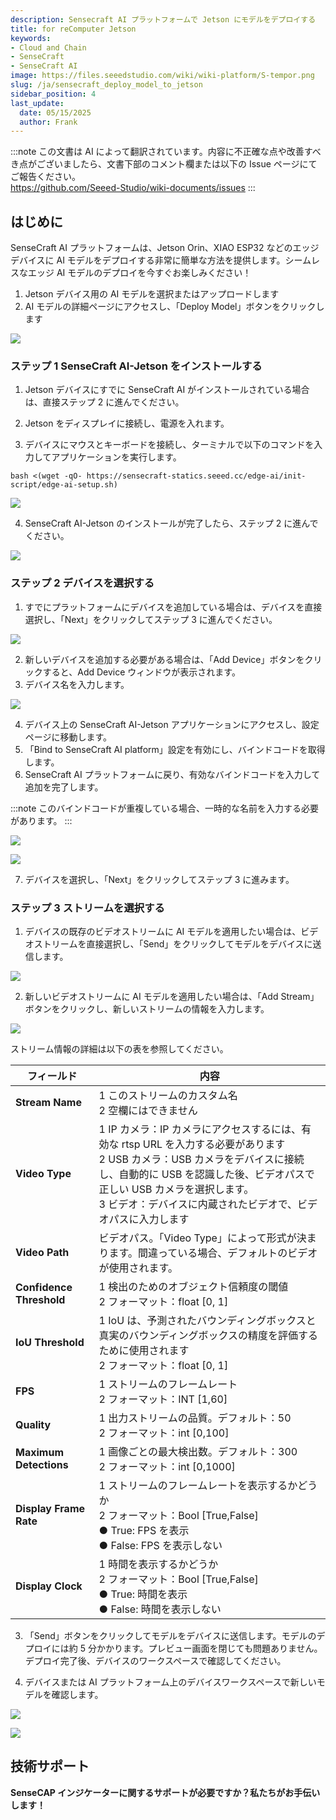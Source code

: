```yaml
---
description: Sensecraft AI プラットフォームで Jetson にモデルをデプロイする
title: for reComputer Jetson
keywords:
- Cloud and Chain
- SenseCraft
- SenseCraft AI
image: https://files.seeedstudio.com/wiki/wiki-platform/S-tempor.png        
slug: /ja/sensecraft_deploy_model_to_jetson
sidebar_position: 4
last_update:
  date: 05/15/2025
  author: Frank
---
```

:::note
この文書は AI によって翻訳されています。内容に不正確な点や改善すべき点がございましたら、文書下部のコメント欄または以下の Issue ページにてご報告ください。  
https://github.com/Seeed-Studio/wiki-documents/issues
:::

## はじめに

SenseCraft AI プラットフォームは、Jetson Orin、XIAO ESP32 などのエッジデバイスに AI モデルをデプロイする非常に簡単な方法を提供します。シームレスなエッジ AI モデルのデプロイを今すぐお楽しみください！<br />

1. Jetson デバイス用の AI モデルを選択またはアップロードします<br />
2. AI モデルの詳細ページにアクセスし、「Deploy Model」ボタンをクリックします<br />

![](https://files.seeedstudio.com/wiki/SenseCraft_AI/img/10.png)

### **ステップ 1 SenseCraft AI-Jetson をインストールする**

1. Jetson デバイスにすでに SenseCraft AI がインストールされている場合は、直接ステップ 2 に進んでください。

2. Jetson をディスプレイに接続し、電源を入れます。

3. デバイスにマウスとキーボードを接続し、ターミナルで以下のコマンドを入力してアプリケーションを実行します。

```
bash <(wget -qO- https://sensecraft-statics.seeed.cc/edge-ai/init-script/edge-ai-setup.sh)
```

![](https://files.seeedstudio.com/wiki/SenseCraft_AI/img/11.png)

4. SenseCraft AI-Jetson のインストールが完了したら、ステップ 2 に進んでください。<br />

![](https://files.seeedstudio.com/wiki/SenseCraft_AI/img/12.png)

### **ステップ 2 デバイスを選択する**
1. すでにプラットフォームにデバイスを追加している場合は、デバイスを直接選択し、「Next」をクリックしてステップ 3 に進んでください。<br />

![](https://files.seeedstudio.com/wiki/SenseCraft_AI/img/13.png)

2. 新しいデバイスを追加する必要がある場合は、「Add Device」ボタンをクリックすると、Add Device ウィンドウが表示されます。<br />
3. デバイス名を入力します。<br />

![](https://files.seeedstudio.com/wiki/SenseCraft_AI/img/14.png)

4. デバイス上の SenseCraft AI-Jetson アプリケーションにアクセスし、設定ページに移動します。<br />
5. 「Bind to SenseCraft AI platform」設定を有効にし、バインドコードを取得します。<br />
6. SenseCraft AI プラットフォームに戻り、有効なバインドコードを入力して追加を完了します。<br />

:::note
このバインドコードが重複している場合、一時的な名前を入力する必要があります。
:::

![](https://files.seeedstudio.com/wiki/SenseCraft_AI/img/15.png)

![](https://files.seeedstudio.com/wiki/SenseCraft_AI/img/16.png)

7. デバイスを選択し、「Next」をクリックしてステップ 3 に進みます。

### **ステップ 3 ストリームを選択する**
1. デバイスの既存のビデオストリームに AI モデルを適用したい場合は、ビデオストリームを直接選択し、「Send」をクリックしてモデルをデバイスに送信します。<br />

![](https://files.seeedstudio.com/wiki/SenseCraft_AI/img/17.png)

2. 新しいビデオストリームに AI モデルを適用したい場合は、「Add Stream」ボタンをクリックし、新しいストリームの情報を入力します。<br />

![](https://files.seeedstudio.com/wiki/SenseCraft_AI/img/18.png)

ストリーム情報の詳細は以下の表を参照してください。

| **フィールド** | **内容** |
| --- | --- |
| **Stream Name** | 1 このストリームのカスタム名<br />2 空欄にはできません |
| **Video Type** | 1 IP カメラ：IP カメラにアクセスするには、有効な rtsp URL を入力する必要があります<br />2 USB カメラ：USB カメラをデバイスに接続し、自動的に USB を認識した後、ビデオパスで正しい USB カメラを選択します。<br />3 ビデオ：デバイスに内蔵されたビデオで、ビデオパスに入力します |
| **Video Path** | ビデオパス。「Video Type」によって形式が決まります。間違っている場合、デフォルトのビデオが使用されます。 |
| **Confidence Threshold** | 1 検出のためのオブジェクト信頼度の閾値<br />2 フォーマット：float [0, 1] |
| **IoU Threshold** | 1 IoU は、予測されたバウンディングボックスと真実のバウンディングボックスの精度を評価するために使用されます<br />2 フォーマット：float [0, 1] |
| **FPS** | 1 ストリームのフレームレート<br />2 フォーマット：INT [1,60] |
| **Quality** | 1 出力ストリームの品質。デフォルト：50<br />2 フォーマット：int [0,100] |
| **Maximum Detections** | 1 画像ごとの最大検出数。デフォルト：300<br />2 フォーマット：int [0,1000] |
| **Display Frame Rate** | 1 ストリームのフレームレートを表示するかどうか<br />2 フォーマット：Bool [True,False]<br />● True: FPS を表示<br />● False: FPS を表示しない |
| **Display Clock** | 1 時間を表示するかどうか<br />2 フォーマット：Bool [True,False]<br />● True: 時間を表示<br />● False: 時間を表示しない |

3. 「Send」ボタンをクリックしてモデルをデバイスに送信します。モデルのデプロイには約 5 分かかります。プレビュー画面を閉じても問題ありません。デプロイ完了後、デバイスのワークスペースで確認してください。

4. デバイスまたは AI プラットフォーム上のデバイスワークスペースで新しいモデルを確認します。<br />

![](https://files.seeedstudio.com/wiki/SenseCraft_AI/img/19.png)

![](https://files.seeedstudio.com/wiki/SenseCraft_AI/img/20.png)

## **技術サポート**

**SenseCAP インジケーターに関するサポートが必要ですか？私たちがお手伝いします！**

<div class="button_tech_support_container">
<a href="https://discord.com/invite/QqMgVwHT3X" class="button_tech_support_sensecap"></a>
<a href="https://support.sensecapmx.com/portal/en/home" class="button_tech_support_sensecap3"></a>
</div>

<div class="button_tech_support_container">
<a href="mailto:support@sensecapmx.com" class="button_tech_support_sensecap2"></a>
<a href="https://github.com/Seeed-Studio/wiki-documents/discussions/69" class="button_discussion"></a>
</div>